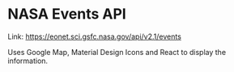 # NASA Events API
Link: https://eonet.sci.gsfc.nasa.gov/api/v2.1/events

Uses Google Map, Material Design Icons and React to display the information.